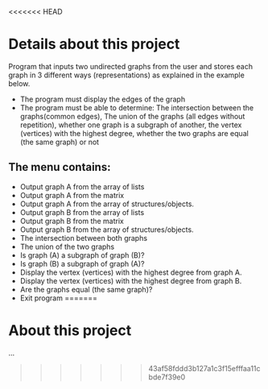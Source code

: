 <<<<<<< HEAD
# Details about this project

Program that inputs two undirected graphs from the user and stores each graph in 3 different ways (representations) as explained in the example below.
- The program must display the edges of the graph 
- The program must be able to determine: The intersection between the graphs(common edges), The union of the graphs (all edges without repetition), whether one graph is a subgraph of another, the vertex (vertices) with the highest degree, whether the two graphs are equal (the same graph) or not

## The menu contains:

- Output graph A from the array of lists
- Output graph A from the matrix
- Output graph A from the array of structures/objects. 
- Output graph B from the array of lists
- Output graph B from the matrix
- Output graph B from the array of structures/objects.
- The intersection between both graphs
- The union of the two graphs
- Is graph (A) a subgraph of graph (B)?
- Is graph (B) a subgraph of graph (A)?
- Display the vertex (vertices) with the highest degree from graph A. 
- Display the vertex (vertices) with the highest degree from graph B. 
- Are the graphs equal (the same graph)?
- Exit program
=======
# About this project
...
>>>>>>> 43af58fddd3b127a1c3f15efffaa11cbde7f39e0
